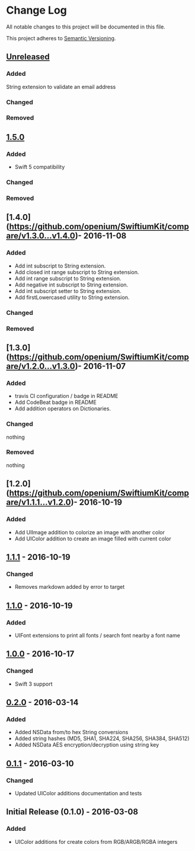 # Change Log
All notable changes to this project will be documented in this file.

This project adheres to [Semantic Versioning](http://semver.org/).

## [Unreleased](https://github.com/openium/SwiftiumKit/compare/latest...HEAD)
### Added
String extension to validate an email address

### Changed

### Removed

## [1.5.0](https://github.com/openium/SwiftiumKit/compare/v1.4.0...v1.5.0)
### Added
- Swift 5 compatibility

### Changed

### Removed

## [1.4.0] (https://github.com/openium/SwiftiumKit/compare/v1.3.0...v1.4.0)- 2016-11-08
### Added
- Add int subscript to String extension.
- Add closed int range subscript to String extension.
- Add int range subscript to String extension.
- Add negative int subscript to String extension.
- Add int subscript setter to String extension.
- Add firstLowercased utility to String extension.

### Changed

### Removed

## [1.3.0] (https://github.com/openium/SwiftiumKit/compare/v1.2.0...v1.3.0)- 2016-11-07
### Added
- travis CI configuration / badge in README
- Add CodeBeat badge in README
- Add addition operators on Dictionaries.

### Changed
nothing

### Removed
nothing

## [1.2.0] (https://github.com/openium/SwiftiumKit/compare/v1.1.1...v1.2.0)- 2016-10-19
### Added
- Add UIImage addition to colorize an image with another color
- Add UIColor addition to create an image filled with current color

## [1.1.1](https://github.com/openium/SwiftiumKit/compare/v1.1.0...v1.1.1) - 2016-10-19
### Changed
- Removes markdown added by error to target

## [1.1.0](https://github.com/openium/SwiftiumKit/compare/v1.0.0...v1.1.0) - 2016-10-19
### Added
- UIFont extensions to print all fonts / search font nearby a font name

## [1.0.0](https://github.com/openium/SwiftiumKit/compare/v0.2.0...v1.0.0) - 2016-10-17
### Changed
- Swift 3 support

## [0.2.0](https://github.com/openium/SwiftiumKit/compare/v0.1.1...v0.2.0) - 2016-03-14
### Added
- Added NSData from/to hex String conversions
- Added string hashes (MD5, SHA1, SHA224, SHA256, SHA384, SHA512)
- Added NSData AES encryption/decryption using string key

## [0.1.1](https://github.com/openium/SwiftiumKit/compare/v0.1.0...v0.1.1) - 2016-03-10
### Changed
- Updated UIColor additions documentation and tests

## Initial Release (0.1.0) - 2016-03-08
### Added
- UIColor additions for create colors from RGB/ARGB/RGBA integers

